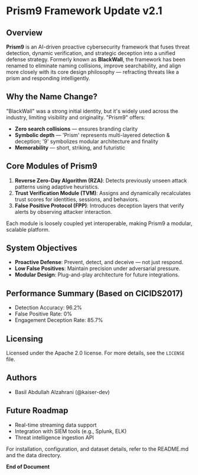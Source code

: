 # Prism9 Framework Update v2.1

## Overview

**Prism9** is an AI-driven proactive cybersecurity framework that fuses threat detection, dynamic verification, and strategic deception into a unified defense strategy. Formerly known as **BlackWall**, the framework has been renamed to eliminate naming collisions, improve searchability, and align more closely with its core design philosophy — refracting threats like a prism and responding intelligently.

## Why the Name Change?

"BlackWall" was a strong initial identity, but it's widely used across the industry, limiting visibility and originality. "Prism9" offers:

* **Zero search collisions** — ensures branding clarity
* **Symbolic depth** — 'Prism' represents multi-layered detection & deception; '9' symbolizes modular architecture and finality
* **Memorability** — short, striking, and futuristic

## Core Modules of Prism9

1. **Reverse Zero-Day Algorithm (RZA)**: Detects previously unseen attack patterns using adaptive heuristics.
2. **Trust Verification Module (TVM)**: Assigns and dynamically recalculates trust scores for identities, sessions, and behaviors.
3. **False Positive Protocol (FPP)**: Introduces deception layers that verify alerts by observing attacker interaction.

Each module is loosely coupled yet interoperable, making Prism9 a modular, scalable platform.

## System Objectives

* **Proactive Defense**: Prevent, detect, and deceive — not just respond.
* **Low False Positives**: Maintain precision under adversarial pressure.
* **Modular Design**: Plug-and-play architecture for future integrations.

## Performance Summary (Based on CICIDS2017)

* Detection Accuracy: 96.2%
* False Positive Rate: 0%
* Engagement Deception Rate: 85.7%

## Licensing

Licensed under the Apache 2.0 license. For more details, see the `LICENSE` file.

## Authors

* Basil Abdullah Alzahrani (@kaiser-dev)

## Future Roadmap

* Real-time streaming data support
* Integration with SIEM tools (e.g., Splunk, ELK)
* Threat intelligence ingestion API

For installation, configuration, and dataset details, refer to the README.md and the data directory.

**End of Document**